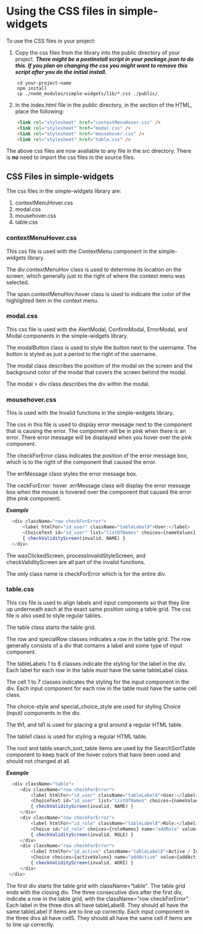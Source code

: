 # Using the CSS files in simple-widgets

To use the CSS files in your project:

1.  Copy the css files from the library into the public directory of your project.  ***There might be a postinstall script in your package.json to do this.  If you plan on changing the css you might want to remove this script after you do the initial install.***
```
    cd your-project-name
    npm install
    cp ./node_modules/simple-widgets/lib/*.css ./public/
```
2.  In the index.html file in the public directory, in the <head> section of the HTML, place the following:
```html
    <link rel="stylesheet" href="contextMenuHover.css" />
    <link rel="stylesheet" href="modal.css" />
    <link rel="stylesheet" href="mousehover.css" />
    <link rel="stylesheet" href="table.css" />
```

The above css files are now avaliable to any file in the src directory.  There is ***no*** need to import the css files in the source files.

## CSS Files in simple-widgets

The css files in the simple-widgets library are:
1.  contextMenuHover.css
2.  modal.css
3.  mousehover.css
4.  table.css
  
### contextMenuHover.css
  
  This css file is used with the ContextMenu component in the simple-widgets library.
  
  The div.contextMenuHov class is used to determine its location on the screen, which generally just to the right of where the context menu was selected.
  
  The span.contextMenuHov:hover class is used to indicate the color of the highlighted item in the context menu.
  
### modal.css
  
  This css file is used with the AlertModal, ConfirmModal, ErrorModal, and Modal components in the simple-widgets library.
  
  The modalButton class is used to style the button next to the username.  The button is styled as just a period to the right of the username.

  The modal class describes the position of the modal on the screen and the background color of the modal that covers the screen behind the modal.

  The modal > div class describes the div within the modal.
  
### mousehover.css
  
  This is used with the Invalid functions in the simple-widgets library.
  
  The css in this file is used to display error message next to the component that is causing the error.  The component will be in pink when there is an error.  There error message will be displayed when you hover over the pink component.
  
  The checkForError class indicates the position of the error message box, which is to the right of the component that caused the error.
  
  The errMessage class styles the error message box.
  
  The ceckForError: hover .errMessage class will display the error message box when the mouse is hovered over the component that caused the error (the pink component).
  
  ***Example***
  
  ```javascript
    <div className="row checkForError">
        <label htmlFor="id_user" className="tableLabel9">User:</label>
        <ChoiceText id="id_user" list="listOfNames" choices={nameValues} name="addUser" value={addUser} className="cell5" onChange={(event) => processName(event.target.value)} onClick={() => wasClickedScreen(invalid, NAME, setInvalid)} style={processInvalidStyleScreen(invalid, NAME)} disabled={error} />
        { checkValidityScreen(invalid, NAME) }
    </div>
```

The wasClickedScreen, processInvalidStyleScreen, and checkValidityScreen are all part of the invalid functions.
      
The only class name is checkForError which is for the entire div.
      
### table.css
      
   This css file is used to align labels and input components so that they line up underneath each at the exact same position using a table grid.  The css file is also used to style regular tables.
   
   The table class starts the table grid.
      
   The row and specialRow classes indicates a row in the table grid.  The row generally consists of a div that contains a label and some type of input component.
      
   The tableLabels 1 to 8 classes indicate the styling for the label in the div.  Each label for each row in the table must have the same tableLabel class.
      
   The cell 1 to 7 classes indicates the styling for the input component in the div.  Each input component for each row in the table must have the same cell class.
      
   The choice-style and special_choice_style are used for styling Choice (input) components in the div.
      
   The th1, and td1 is used for placing a grid around a regular HTML table.
      
   The table1 class is used for styling a regular HTML table.
      
   The root and table.search_sort_table items are used by the SearchSortTable component to keep track of the hover colors that have been used and should not changed at all.
      
   ***Example***
   ```javascript
     <div className="table">
        <div className="row checkForError">
            <label htmlFor="id_user" className="tableLabel8">User:</label>
            <ChoiceText id="id_user" list="listOfNames" choices={nameValues} name="addUser" value={addUser} className="cell5" onChange={(event) => processName(event.target.value)} onClick={() => wasClickedScreen(invalid, NAME, setInvalid)} style={processInvalidStyleScreen(invalid, NAME)} disabled={error} />
            { checkValidityScreen(invalid, NAME) }
        </div>
        <div className="row checkForError">
            <label htmlFor="id_role" className="tableLabel8">Role:</label>
            <Choice id="id_role" choices={roleNames} name="addRole" value={addRole} onChange={(event) => setAddRole(event.target.value)} onClick={() => wasClickedScreen(invalid, ROLE, setInvalid)} className="cell5"  disabled={error} style={processInvalidStyleScreen(invalid, ROLE)} />
            { checkValidityScreen(invalid, ROLE) }
        </div>
        <div className="row checkForError">
            <label htmlFor="id_active" className="tableLabel8">Active / Inactive:</label>
            <Choice choices={activeValues} name="addActive" value={addActive} onChange={(event) => setAddActive(event.target.value)} onClick={() => wasClickedScreen(invalid, AORI, setInvalid)} className="cell5"  disabled={error} style={processInvalidStyleScreen(invalid, AORI)} />
            { checkValidityScreen(invalid, AORI) }
        </div>
    </div>
   ```
The first div starts the table grid with className="table".  The table grid ends with the closing div.
The three consecutive divs after the first div, indicate a row in the table grid, with the className="row checkForError".
Each label in the three divs all have tableLabel8.  They should all have the same tableLabel if items are to line up correctly.
Each input component in the three divs all have cell5.  They should all have the same cell if items are to line up correctly.


   
